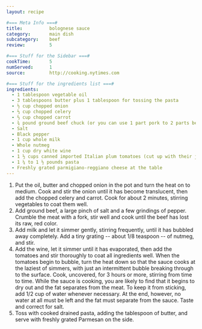 ```yaml
---
layout: recipe

#=== Meta Info ===#
title: 			bolognese sauce
category:		main dish
subcategory:	beef
review:			5

#=== Stuff for the Sidebar ===#
cookTime:		5
numServed:		1
source:			http://cooking.nytimes.com

#=== Stuff for the ingredients list ===#
ingredients:
  - 1 tablespoon vegetable oil
  - 3 tablespoons butter plus 1 tablespoon for tossing the pasta
  - ½ cup chopped onion
  - ⅔ cup chopped celery
  - ⅔ cup chopped carrot
  - ¾ pound ground beef chuck (or you can use 1 part pork to 2 parts beef)
  - Salt
  - Black pepper
  - 1 cup whole milk
  - Whole nutmeg
  - 1 cup dry white wine
  - 1 ½ cups canned imported Italian plum tomatoes (cut up with their juice)
  - 1 ¼ to 1 ½ pounds pasta
  - Freshly grated parmigiano-reggiano cheese at the table
---
```


1. Put the oil, butter and chopped onion in the pot and turn the heat on to medium. Cook and stir the onion until it has become translucent, then add the chopped celery and carrot. Cook for about 2 minutes, stirring vegetables to coat them well.
2. Add ground beef, a large pinch of salt and a few grindings of pepper. Crumble the meat with a fork, stir well and cook until the beef has lost its raw, red color.
3. Add milk and let it simmer gently, stirring frequently, until it has bubbled away completely. Add a tiny grating -- about 1/8 teaspoon -- of nutmeg, and stir.
4. Add the wine, let it simmer until it has evaporated, then add the tomatoes and stir thoroughly to coat all ingredients well. When the tomatoes begin to bubble, turn the heat down so that the sauce cooks at the laziest of simmers, with just an intermittent bubble breaking through to the surface. Cook, uncovered, for 3 hours or more, stirring from time to time. While the sauce is cooking, you are likely to find that it begins to dry out and the fat separates from the meat. To keep it from sticking, add 1/2 cup of water whenever necessary. At the end, however, no water at all must be left and the fat must separate from the sauce. Taste and correct for salt.
5. Toss with cooked drained pasta, adding the tablespoon of butter, and serve with freshly grated Parmesan on the side.


